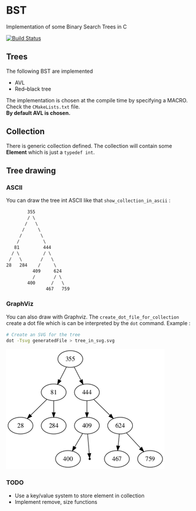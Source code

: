 # BST
Implementation of some Binary Search Trees in C

[![Build Status](https://travis-ci.org/haidaraM/bst.svg?branch=master)](https://travis-ci.org/haidaraM/bst)

## Trees
The following BST are implemented
 - AVL
 - Red–black tree

The implementation is chosen at the compile time by specifying a MACRO. Check the `CMakeLists.txt` file.    
**By default AVL is chosen.** 

## Collection
There is generic collection defined. The collection will contain some **Element** which is just a `typedef int`.

## Tree drawing
### ASCII
You can draw the tree int ASCII like that `show_collection_in_ascii` :
```
        355
        / \
       /   \
      /     \
     /       \
    /         \
   81         444
  / \         / \
 /   \       /   \
28   284    /     \
          409     624
          /       / \
        400      /   \
               467   759
```

### GraphViz
You can also draw with Graphviz. The `create_dot_file_for_collection` create a dot file which is can be interpreted by the
`dot` command. Example :  
```bash
# Create an SVG for the tree
dot -Tsvg generatedFile > tree_in_svg.svg
```
![tree_png](tree.png)

### TODO
 - Use a key/value system to store element in collection
 - Implement remove, size functions
 